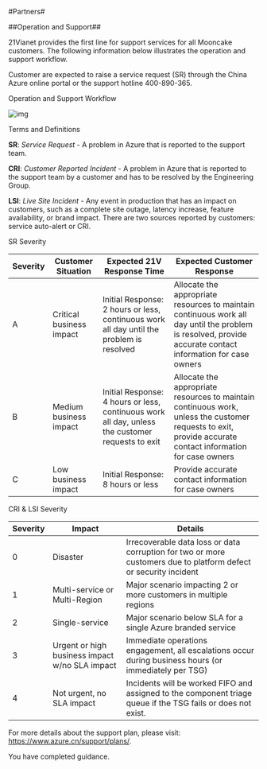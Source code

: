 #Partners#

##Operation and Support##

21Vianet provides the first line for support services for all Mooncake customers. The following information below illustrates the operation and support workflow.
 
Customer are expected to raise a service request (SR) through the China Azure online portal or the support hotline 400-890-365.

Operation and Support Workflow

![img](https://mncplaybook.azurewebsites.net/Content/Images/operating_partners.png)

Terms and Definitions

**SR**: *Service Request* - A problem in Azure that is reported to the support team.

**CRI**: *Customer Reported Incident* - A problem in Azure that is reported to the support team by a customer and has to be resolved by the Engineering Group.

**LSI**: *Live Site Incident* - Any event in production that has an impact on customers, such as a complete site outage, latency increase, feature availability, or brand impact. There are two sources reported by customers: service auto-alert or CRI.

SR Severity 

**Severity** | **Customer Situation** | **Expected 21V Response Time** | **Expected Customer Response**
------------ | ------------ | ------------ | ------------
A | Critical business impact | Initial Response: 2 hours or less, continuous work all day until the problem is resolved | Allocate the appropriate resources to maintain continuous work all day until the problem is resolved, provide accurate contact information for case owners
B | Medium business impact | Initial Response: 4 hours or less, continuous work all day, unless the customer requests to exit | Allocate the appropriate resources to maintain continuous work, unless the customer requests to exit, provide accurate contact information for case owners
C | Low business impact | Initial Response: 8 hours or less | Provide accurate contact information for case owners

CRI & LSI Severity 

**Severity** | **Impact** | **Details** 
------------ | ------------ | ------------
0 | Disaster | Irrecoverable data loss or data corruption for two or more customers due to platform defect or security incident
1 | Multi-service or Multi-Region | Major scenario impacting 2 or more customers in multiple regions
2 | Single-service | Major scenario below SLA for a single Azure branded service
3 | Urgent or high business impact w/no SLA impact | Immediate operations engagement, all escalations occur during business hours (or immediately per TSG)
4 | Not urgent, no SLA impact | Incidents will be worked FIFO and assigned to the component triage queue if the TSG fails or does not exist.

For more details about the support plan, please visit: https://www.azure.cn/support/plans/.

You have completed guidance.





